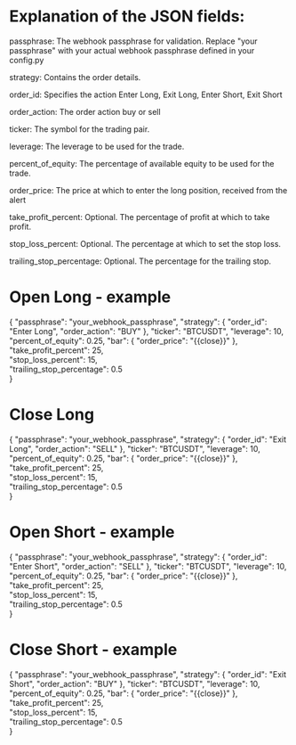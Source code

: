 # Explanation of the JSON fields:

passphrase: The webhook passphrase for validation. Replace "your passphrase" with your actual webhook passphrase defined in your config.py

strategy: Contains the order details.

order_id: Specifies the action
	Enter Long, Exit Long, Enter Short, Exit Short

order_action: The order action
	buy or sell

ticker: The symbol for the trading pair.

leverage: The leverage to be used for the trade.

percent_of_equity: The percentage of available equity to be used for the trade.

order_price: The price at which to enter the long position, received from the alert

take_profit_percent: Optional. The percentage of profit at which to take profit. 

stop_loss_percent: Optional. The percentage at which to set the stop loss. 

trailing_stop_percentage: Optional. The percentage for the trailing stop.

# Open Long - example
{
    "passphrase": "your_webhook_passphrase",
    "strategy": {
        "order_id": "Enter Long",
        "order_action": "BUY"
    },
    "ticker": "BTCUSDT",
    "leverage": 10,
    "percent_of_equity": 0.25,
    "bar": {
        "order_price": "{{close}}"
    },
    "take_profit_percent": 25,  
    "stop_loss_percent": 15,    
    "trailing_stop_percentage": 0.5  
}

# Close Long
{
    "passphrase": "your_webhook_passphrase",
    "strategy": {
        "order_id": "Exit Long",
        "order_action": "SELL"
    },
    "ticker": "BTCUSDT",
    "leverage": 10,
    "percent_of_equity": 0.25,
    "bar": {
        "order_price": "{{close}}"
    },
    "take_profit_percent": 25,  
    "stop_loss_percent": 15,    
    "trailing_stop_percentage": 0.5  
}

# Open Short - example
{
    "passphrase": "your_webhook_passphrase",
    "strategy": {
        "order_id": "Enter Short",
        "order_action": "SELL"
    },
    "ticker": "BTCUSDT",
    "leverage": 10,
    "percent_of_equity": 0.25,
    "bar": {
        "order_price": "{{close}}"
    },
    "take_profit_percent": 25,  
    "stop_loss_percent": 15,    
    "trailing_stop_percentage": 0.5  
}

# Close Short - example
{
    "passphrase": "your_webhook_passphrase",
    "strategy": {
        "order_id": "Exit Short",
        "order_action": "BUY"
    },
    "ticker": "BTCUSDT",
    "leverage": 10,
    "percent_of_equity": 0.25,
    "bar": {
        "order_price": "{{close}}"
    },
    "take_profit_percent": 25,  
    "stop_loss_percent": 15,    
    "trailing_stop_percentage": 0.5  
}


